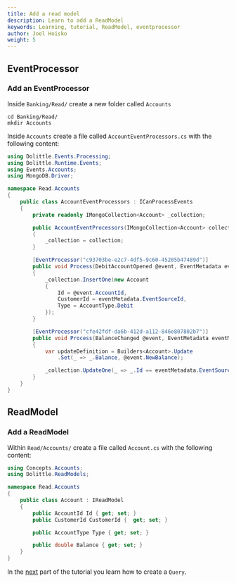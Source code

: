 ```yaml
---
title: Add a read model
description: Learn to add a ReadModel
keywords: Learning, tutorial, ReadModel, eventprocessor
author: Joel Hoisko
weight: 5
---
```


## EventProcessor

### Add an EventProcessor
Inside `Banking/Read/` create a new folder called `Accounts`

```console
cd Banking/Read/
mkdir Accounts
```

Inside `Accounts` create a file called `AccountEventProcessors.cs` with the following content:

```csharp
using Dolittle.Events.Processing;
using Dolittle.Runtime.Events;
using Events.Accounts;
using MongoDB.Driver;

namespace Read.Accounts
{
    public class AccountEventProcessors : ICanProcessEvents
    {
        private readonly IMongoCollection<Account> _collection;

        public AccountEventProcessors(IMongoCollection<Account> collection)
        {
            _collection = collection;
        }

        [EventProcessor("c93703be-e2c7-4df5-9c60-45205b47489d")]
        public void Process(DebitAccountOpened @event, EventMetadata eventMetadata)
        {
            _collection.InsertOne(new Account
            {
                Id = @event.AccountId,
                CustomerId = eventMetadata.EventSourceId,
                Type = AccountType.Debit
            });
        }

        [EventProcessor("cfe42fdf-da6b-412d-a112-846e807802b7")]
        public void Process(BalanceChanged @event, EventMetadata eventMetadata)
        {
            var updateDefinition = Builders<Account>.Update
                .Set(_ => _.Balance, @event.NewBalance);

            _collection.UpdateOne(_ => _.Id == eventMetadata.EventSourceId, updateDefinition);
        }
    }
}
```


## ReadModel


### Add a ReadModel
Within `Read/Accounts/` create a file called `Account.cs` with the following content:

```csharp
using Concepts.Accounts;
using Dolittle.ReadModels;

namespace Read.Accounts
{
    public class Account : IReadModel
    {
        public AccountId Id { get; set; }
        public CustomerId CustomerId {  get; set; }

        public AccountType Type { get; set; }

        public double Balance { get; set; }
    }
}
```


In the [next](./query) part of the tutorial you learn how to create a `Query`.

